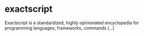 # exactscript
Exactscript is a standardized, highly opinionated encyclopedia for programming languages, frameworks, commands (...)
